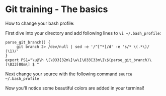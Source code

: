 # Git training - The basics

How to change your bash profile:

First dive into your directory and add following lines to `vi ~/.bash_profile`:
```
parse_git_branch() {
     git branch 2> /dev/null | sed -e '/^[^*]/d' -e 's/* \(.*\)/ (\1)/'
}
export PS1="\u@\h \[\033[32m\]\w\[\033[33m\]\$(parse_git_branch)\[\033[00m\] $ "
```

Next change your source with the following command `source ~/.bash_profile`

Now you'll notice some beautiful colors are added in your terminal!

